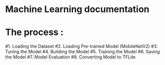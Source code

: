 # Machine Learning documentation
# The process :

#1. Loading the Dataset
#2. Loading Pre-trained Model (MobileNetV2)
#3. Tuning the Model
#4. Building the Model
#5. Training the Model
#6. Saving the Model
#7. Model Evaluation
#8. Converting Model to TFLite
